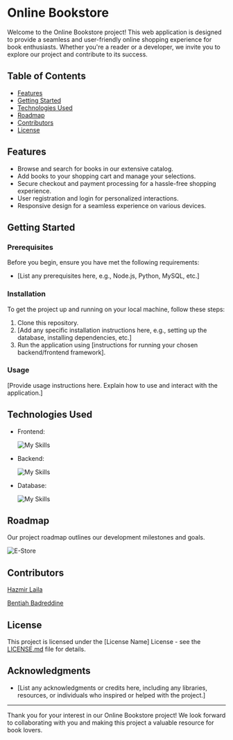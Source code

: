# Online Bookstore

Welcome to the Online Bookstore project! This web application is designed to provide a seamless and user-friendly online shopping experience for book enthusiasts. Whether you're a reader or a developer, we invite you to explore our project and contribute to its success.

## Table of Contents

- [Features](#features)
- [Getting Started](#getting-started)
- [Technologies Used](#technologies-used)
- [Roadmap](#roadmap)
- [Contributors](#contributors)
- [License](#license)

## Features

- Browse and search for books in our extensive catalog.
- Add books to your shopping cart and manage your selections.
- Secure checkout and payment processing for a hassle-free shopping experience.
- User registration and login for personalized interactions.
- Responsive design for a seamless experience on various devices.

## Getting Started

### Prerequisites

Before you begin, ensure you have met the following requirements:

- [List any prerequisites here, e.g., Node.js, Python, MySQL, etc.]

### Installation

To get the project up and running on your local machine, follow these steps:

1. Clone this repository.
2. [Add any specific installation instructions here, e.g., setting up the database, installing dependencies, etc.]
3. Run the application using [instructions for running your chosen backend/frontend framework].

### Usage

[Provide usage instructions here. Explain how to use and interact with the application.]

## Technologies Used

- Frontend:
  
  ![My Skills](https://skillicons.dev/icons?i=html,css,js&perline=10)
- Backend:
 
  ![My Skills](https://skillicons.dev/icons?i=python,flask&perline=10)
- Database:
  
  ![My Skills](https://skillicons.dev/icons?i=mysql&perline=10)

## Roadmap

Our project roadmap outlines our development milestones and goals.



![E-Store](https://github.com/badrbnh/Book_E-Store/assets/81806381/1b99fcc7-4779-478b-a969-c516df81aa25)


## Contributors

[Hazmir Laila](https://github.com/laila22haz)

[Bentiah Badreddine](https://github.com/badrbnh/)

## License

This project is licensed under the [License Name] License - see the [LICENSE.md](LICENSE.md) file for details.

## Acknowledgments

- [List any acknowledgments or credits here, including any libraries, resources, or individuals who inspired or helped with the project.]

---

Thank you for your interest in our Online Bookstore project! We look forward to collaborating with you and making this project a valuable resource for book lovers.
